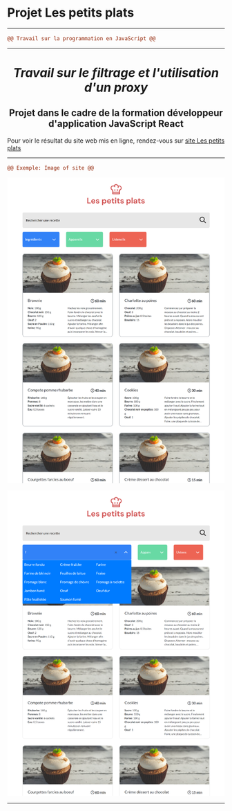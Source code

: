 # Projet Les petits plats

---------------------------------------------------------------------------------------------------------

```diff	
@@ Travail sur la programmation en JavaScript @@
```

-------------------------------------------------------------

***<h1 align="center">Travail sur le filtrage et l'utilisation d'un proxy</h1>***

<h2 align="center">Projet dans le cadre de la formation développeur d'application JavaScript React</h2> 

Pour voir le résultat du site web mis en ligne, rendez-vous sur [site Les petits plats](https://palacioscaroline.github.io/projet7/index.html)


***********************************************************************************************************************************************************************

```diff	
@@ Exemple: Image of site @@
```

![Les petits plats](./imgprojet7.png "Les petits plats")

![Les petits plats](./imgprojet7_2.png "Les petits plats")


***********************************************************************************************************************************************************************
